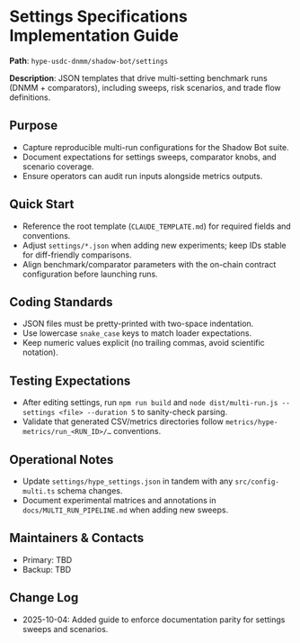 # Settings Specifications Implementation Guide

**Path**: `hype-usdc-dnmm/shadow-bot/settings`

**Description**: JSON templates that drive multi-setting benchmark runs (DNMM + comparators), including sweeps, risk scenarios, and trade flow definitions.

## Purpose
- Capture reproducible multi-run configurations for the Shadow Bot suite.
- Document expectations for settings sweeps, comparator knobs, and scenario coverage.
- Ensure operators can audit run inputs alongside metrics outputs.

## Quick Start
- Reference the root template (`CLAUDE_TEMPLATE.md`) for required fields and conventions.
- Adjust `settings/*.json` when adding new experiments; keep IDs stable for diff-friendly comparisons.
- Align benchmark/comparator parameters with the on-chain contract configuration before launching runs.

## Coding Standards
- JSON files must be pretty-printed with two-space indentation.
- Use lowercase `snake_case` keys to match loader expectations.
- Keep numeric values explicit (no trailing commas, avoid scientific notation).

## Testing Expectations
- After editing settings, run `npm run build` and `node dist/multi-run.js --settings <file> --duration 5` to sanity-check parsing.
- Validate that generated CSV/metrics directories follow `metrics/hype-metrics/run_<RUN_ID>/…` conventions.

## Operational Notes
- Update `settings/hype_settings.json` in tandem with any `src/config-multi.ts` schema changes.
- Document experimental matrices and annotations in `docs/MULTI_RUN_PIPELINE.md` when adding new sweeps.

## Maintainers & Contacts
- Primary: TBD
- Backup: TBD

## Change Log
- 2025-10-04: Added guide to enforce documentation parity for settings sweeps and scenarios.
